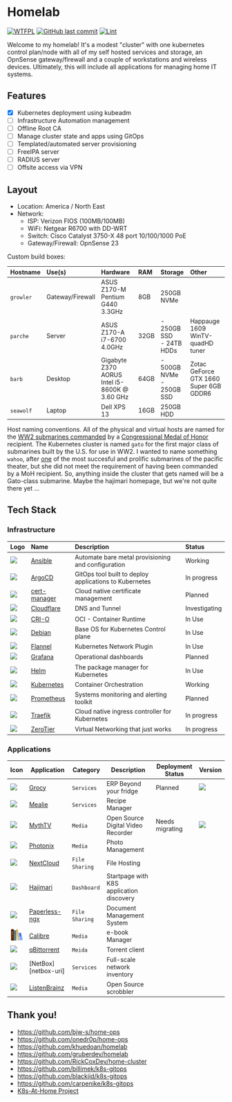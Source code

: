 # Homelab

[![WTFPL](https://img.shields.io/badge/license-WTFPL-red?style=plastic)](http://www.wtfpl.net/)
[![GitHub last commit](https://img.shields.io/github/last-commit/clearlybaffled/homelab)](https://github.com/clearlybaffled/homelab)
[![Lint](https://github.com/clearlybaffled/homelab/actions/workflows/lint.yml/badge.svg)](https://github.com/clearlybaffled/homelab/actions/workflows/lint.yml)

Welcome to my homelab! It's a modest "cluster" with one kubernetes control plan/node with all of my self hosted services and storage, an OpnSense gateway/firewall and a couple of workstations and wireless devices.  Ultimately, this will include all applications for managing home IT systems.

## Features

- [x] Kubernetes deployment using kubeadm
- [ ] Infrastructure Automation management 
- [ ] Offline Root CA
- [ ] Manage cluster state and apps using GitOps
- [ ] Templated/automated server provisioning
- [ ] FreeIPA server
- [ ] RADIUS server
- [ ] Offsite access via VPN

## Layout

- Location: America / North East
- Network:
  - ISP: Verizon FIOS (100MB/100MB)
  - WiFi: Netgear R6700 with DD-WRT
  - Switch: Cisco Catalyst 3750-X 48 port 10/100/1000 PoE
  - Gateway/Firewall: OpnSense 23
<p>Custom build boxes:</p>

|Hostname|Use(s)|Hardware|RAM|Storage|Other|
|:-------|:-----|:--------|:--|:------|:----|
|`growler`|Gateway/Firewall| ASUS Z170-M Pentium G440 3.3GHz| 8GB| 250GB NVMe ||
|`parche`|Server|ASUS Z170-A i7-6700 4.0GHz|32GB|- 250GB SSD<br/>- 24TB HDDs| Happauge 1609 WinTV-quadHD tuner|
|`barb`|Desktop|Gigabyte Z370 AORUS Intel i5-8600K @ 3.60 GHz| 64GB | - 500GB NVMe<br/>- 250GB SSD| Zotac GeForce GTX 1660 Super 6GB GDDR6|
|`seawolf`|Laptop|Dell XPS 13|16GB|250GB HDD||

  Host naming conventions. All of the physical and virtual hosts are named for the [WW2 submarines commanded][ww2-sub-moh-uri] by a [Congressional Medal of Honor](https://mohmuseum.org/the-medal/) recipient. The Kubernetes cluster is named `gato`  for the first major class of submarines built by the U.S. for use in WW2. I wanted to name something `wahoo`, after [one][wahoo-uri] of the most succesful and prolific submarines of the pacific theater, but she did not meet the requirement of having been commanded by a MoH recipient. So, anything inside the cluster that gets named will be a Gato-class submarine. Maybe the hajimari homepage, but we're not quite there yet ...

## Tech Stack

### Infrastructure

|Logo|Name|Description|Status|
|:----|:----|:----|:----|
|<img width="32" src="https://simpleicons.org/icons/ansible.svg">|[Ansible](https://www.ansible.com)|Automate bare metal provisioning and configuration|Working|
|<img width="32" src="https://cncf-branding.netlify.app/img/projects/argo/icon/color/argo-icon-color.svg">|[ArgoCD](https://argoproj.github.io/cd)|GitOps tool built to deploy applications to Kubernetes|In progress|
|<img width="32" src="https://github.com/jetstack/cert-manager/raw/master/logo/logo.png">|[cert-manager](https://cert-manager.io)|Cloud native certificate management|Planned|
|<img width="32" src="https://avatars.githubusercontent.com/u/314135?s=200&v=4">|[Cloudflare](https://www.cloudflare.com)|DNS and Tunnel|Investigating|
|<img width="32" src="https://avatars.githubusercontent.com/u/29074118?s=200&v=4">|[CRI-O](https://www.cri-o.io)|OCI - Container Runtime|In Use|
|<img width="32" src="https://www.debian.org/logos/openlogo-nd.svg">|[Debian](https://debian.org)|Base OS for Kubernetes Control plane|In Use|
|<img width="32" src="https://raw.githubusercontent.com/flannel-io/flannel/master/logos/flannel-glyph-color.svg">|[Flannel](https://www.github.com/flannel-io/flannel)|Kubernetes Network Plugin|In Use|
|<img width="32" src="https://grafana.com/static/img/menu/grafana2.svg">|[Grafana](https://grafana.com)|Operational dashboards|Planned|
|<img width="32" src="https://cncf-branding.netlify.app/img/projects/helm/icon/color/helm-icon-color.svg">|[Helm](https://helm.sh)|The package manager for Kubernetes|In Use|
|<img width="32" src="https://cncf-branding.netlify.app/img/projects/kubernetes/icon/color/kubernetes-icon-color.svg">|[Kubernetes](https://kubernetes.io)|Container Orchestration|Working|
|<img width="32" src="https://cncf-branding.netlify.app/img/projects/prometheus/icon/color/prometheus-icon-color.svg">|[Prometheus](https://prometheus.io)|Systems monitoring and alerting toolkit|Planned|
|<img width="32" src="https://vectorlogo.zone/logos/traefikio/traefikio-icon.svg">|[Traefik](https://traefik.io)|Cloud native ingress controller for Kubernetes|In progress|
|<img width="32" src="https://docs.zerotier.com/img/ZeroTierIcon.png">|[ZeroTier](https://zerotier.com)|Virtual Networking that just works|In progress|

### Applications

| **Icon**|**Application**|**Category**|**Description**|**Deployment Status**|**Version**|
|--------|----------------|------------|---------------|---------------------|-----------|
| <img width="32" src="https://raw.githubusercontent.com/grocy/grocy/master/public/img/grocy_logo.svg">|   [Grocy][grocy-uri]                   |   `Services`   |       ERP Beyond your fridge      |        Planned  |  ![][grocy-badge] |
| <img width="32" src="https://github.com/hay-kot/mealie/raw/mealie-next/docs/docs/assets/img/favicon.png">| [Mealie][mealie-url] | `Services` | Recipe Manager | | | 
|<img width="32" src="https://github.com/MythTV/mythtv/raw/master/mythtv/html/images/icons/upnp_small_icon.png">|[MythTV][mythtv-url]| `Media` | Open Source Digital Video Recorder |Needs migrating| ![][mythtv-badge] |
|<img width="32" src="https://photonix.org/static/images/logo.svg">|[Photonix][photonix-url]| `Media` | Photo Management | | |
|<img width="32" src="https://nextcloud.com/wp-content/uploads/2022/10/nextcloud-logo-blue-transparent.svg">| [NextCloud][nextcloud-url] | `File Sharing` | File Hosting | | |
|<img width="32" src="https://hajimari.io/assets/logo.png">|[Hajimari][hajimari-url] | `Dashboard` | Startpage with K8S application discovery | | |
|<img width="32" src="https://github.com/paperless-ngx/paperless-ngx/raw/dev/docs/assets/favicon.png">|[Paperless-ngx][paperless-uri] | `File Sharing` | Document Management System | | |
|<img width="32" src="https://github.com/kovidgoyal/calibre/raw/master/icons/calibre.png">|[Calibre][calibre-uri]| `Media` | e-book Manager | | |
|<img width="32" src="https://avatars.githubusercontent.com/u/2131270?s=200&v=4">|[qBittorrent][qbittorrent-uri]| `Meida` | Torrent client | | | 
|<img width="32" src="https://avatars.githubusercontent.com/u/44905828?s=200&v=4">|[NetBox][netbox-uri]| `Services`| Full-scale network inventory | | |
|<img width="32" src="https://github.com/metabrainz/design-system/raw/master/brand/logos/ListenBrainz/SVG/ListenBrainz_logo_no_text.svg">|[ListenBrainz][listenbrainz-uri]| `Media` | Open Source scrobbler | | | 

## Thank you!
- https://github.com/bjw-s/home-ops
- https://github.com/onedr0p/home-ops
- https://github.com/khuedoan/homelab
- https://github.com/gruberdev/homelab
- https://github.com/RickCoxDev/home-cluster
- https://github.com/billimek/k8s-gitops
- https://github.com/blackjid/k8s-gitops
- https://github.com/carpenike/k8s-gitops
- [K8s-At-Home Project](https://k8s-at-home.com)  


[grocy-uri]: https://github.com/grocy/grocy
[photonix-url]: https://photonix.org/
[mythtv-url]: https://www.mythtv.org
[nextcloud-url]: https://www.nextcloud.com
[hajimari-url]:https://hajimari.io/
[mealie-url]:https://mealie.io/
[paperless-uri]: https://docs.paperless-ngx.com/
[calibre-uri]: https://calibre-ebook.com/
[qbittorrent-uri]: https://www.qbittorrent.org/
[netboxk-uri]: https://netbox.dev
[listenbrainz-uri]: https://listenbrainz.org

[wahoo-uri]: https://en.wikipedia.org/wiki/USS_Wahoo_(SS-238)
[ww2-sub-moh-uri]: https://www.navalsubleague.org/links/historymuseums/submarine-force-medal-honor-recipients/

[grocy-badge]: https://img.shields.io/badge/linuxserver/grocy-v3.1.3-blue?logo=docker
[mythtv-badge]: https://img.shields.io/badge/mythtv-v0.27-blue
